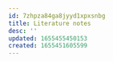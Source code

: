 ```yaml
---
id: 7zhpza84ga8jyyd1xpxsnbg
title: Literature notes
desc: ''
updated: 1655455450153
created: 1655451605599
---
```


